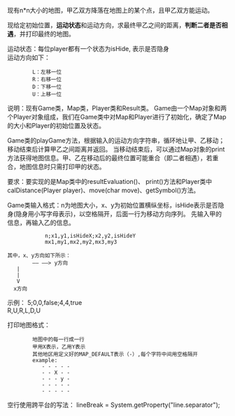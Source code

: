 现有n*n大小的地图，甲乙双方降落在地图上的某个点，且甲乙双方能运动。

现给定初始位置，**运动状态**和运动方向，求最终甲乙之间的距离，**判断二者是否相遇**，并打印最终的地图。

运动状态：每位player都有一个状态为isHide, 表示是否隐身  
运动方向如下：

            L：左移一位
            R：右移一位
            D：下移一位
            U：上移一位

说明：现有Game类，Map类，Player类和Result类。 
Game由一个Map对象和两个Player对象组成，我们在Game类中对Map和Player进行了初始化，确定了Map的大小和Player的初始位置及状态。

Game类的playGame方法，根据输入的运动方向字符串，循环地让甲、乙移动；移动结束后计算甲乙之间距离并返回。
当移动结束后，可以通过Map对象的print方法获得地图信息。甲、乙在移动后的最终位置可能重合（即二者相遇），若重合，地图信息时只需打印甲的状态。

要求：要实现的是Map类中的resultEvaluation()、 print()方法和Player类中calDistance(Player player)、move(char move)、getSymbol()方法。
	  
Game类输入格式：n为地图大小，x、y为初始位置横纵坐标，isHide表示是否隐身(隐身用小写字母表示)，以空格隔开，后面一行为移动方向序列。
先输入甲的信息，再输入乙的信息。

                n;x1,y1,isHideX;x2,y2,isHideY
                mx1,my1,mx2,my2,mx3,my3

	其中，x、y方向如下所示：
		    —— ——> y方向
	   |
	   |
	   V
	  x方向
	  
示例：   		5;0,0,false;4,4,true  
                 R,U,R,L,D,U

打印地图格式：

            地图中的每一行成一行
            甲用X表示，乙用Y表示
            其他地区用定义好的MAP_DEFAULT表示（-）,每个字符中间用空格隔开
            example:
               - - - - -  
               - - X - -  
               - - - y -  
               - - - - -  
               - - - - -

空行使用跨平台的写法： lineBreak = System.getProperty("line.separator");